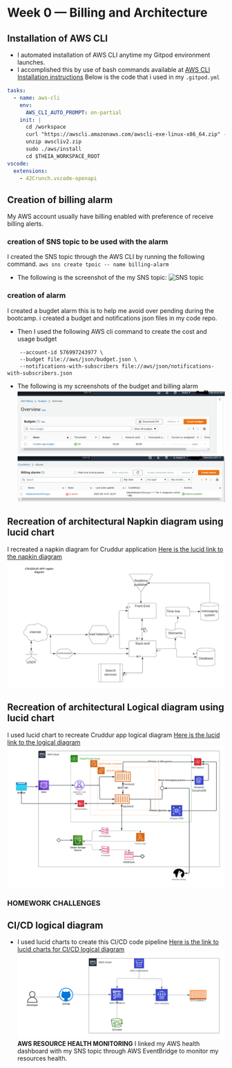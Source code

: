# Week 0 — Billing and Architecture
## Installation of AWS CLI
+ I automated installation of AWS CLI anytime my Gitpod environment launches.
+ I accomplished this by use of bash commands available at [AWS CLI Installation instructions](https://docs.aws.amazon.com/cli/latest/userguide/getting-started-install.html)
Below is the code that i used in my  ``.gitpod.yml``
```.yaml
tasks:
  - name: aws-cli
    env:
      AWS_CLI_AUTO_PROMPT: on-partial
    init: |
      cd /workspace
      curl "https://awscli.amazonaws.com/awscli-exe-linux-x86_64.zip" -o "awscliv2.zip"
      unzip awscliv2.zip
      sudo ./aws/install
      cd $THEIA_WORKSPACE_ROOT
vscode:
  extensions:
    - 42Crunch.vscode-openapi
```
## Creation of billing alarm
My AWS account usually have billing enabled with preference of receive billing alerts.
### creation of SNS topic to be used with the alarm
I created the SNS topic through the AWS CLI by running the following command.
``` aws sns create tpoic -- name billing-alarm ```
+ The following is the screenshot of the my SNS topic:
![SNS topic](/_docs/assets/SNS-topic.png)
### creation of alarm 
I created  a bugdet alarm this is to help me avoid over pending during the bootcamp.
i created a budget and notifications json files in my code repo.
+ Then I used the following AWS cli command to create the cost and usage budget
```aws budgets create-budget \
    --account-id 576997243977 \
    --budget file://aws/json/budget.json \
    --notifications-with-subscribers file://aws/json/notifications-with-subscribers.json
```
+ The following is my screenshots of the budget and billing alarm 
![MY bootcamp budget](/_docs/assets/budget.png)
![My billing-alarm-screenshot](/_docs/assets/Billing-alarm.png)
## Recreation of architectural Napkin diagram using lucid chart
I recreated a napkin diagram for Cruddur application
[Here is the lucid link to the napkin diagram](https://lucid.app/lucidchart/ac4e3a51-6dfd-4ffa-a6e4-791d4559a406/edit?viewport_loc=-246%2C-74%2C1707%2C701%2C0_0&invitationId=inv_eddda734-d330-4be9-b21b-38221b9423a5)
![Cruddur app napkin diagram](/_docs/assets/CRUDDUR_APP_napkin_diagram.png)
## Recreation of architectural Logical diagram using lucid chart
I used lucid chart to recreate Cruddur app logical diagram
[Here is the lucid link to the logical diagram](https://lucid.app/lucidchart/b896f0bc-bdb4-4ce6-84eb-9b58dcae3705/edit?viewport_loc=261%2C127%2C1735%2C713%2C0_0&invitationId=inv_4ac188af-3926-49d5-bf2d-09a48c0fa93b)
![Cruddur logical diagram](/_docs/assets/Phidelist_Omuya_cruddur_Logical_diagram.png)
### HOMEWORK CHALLENGES
## CI/CD logical diagram
+ I used lucid charts to create this CI/CD code pipeline [Here is the link to lucid charts for CI/CD logical diagram](https://lucid.app/lucidchart/ca27e965-b0eb-4568-97a2-4a0d8a8c43b9/edit?viewport_loc=-274%2C-368%2C1707%2C701%2C0_0&invitationId=inv_fc03974c-4b9b-465d-839d-635fd63d367f)
![CICD Logical diagram](/_docs/assets/Cruddur_CI_CD_diagram.png)
**AWS RESOURCE HEALTH MONITORING**
I linked my AWS health dashboard with my SNS topic through AWS EventBridge to monitor my resources health.

